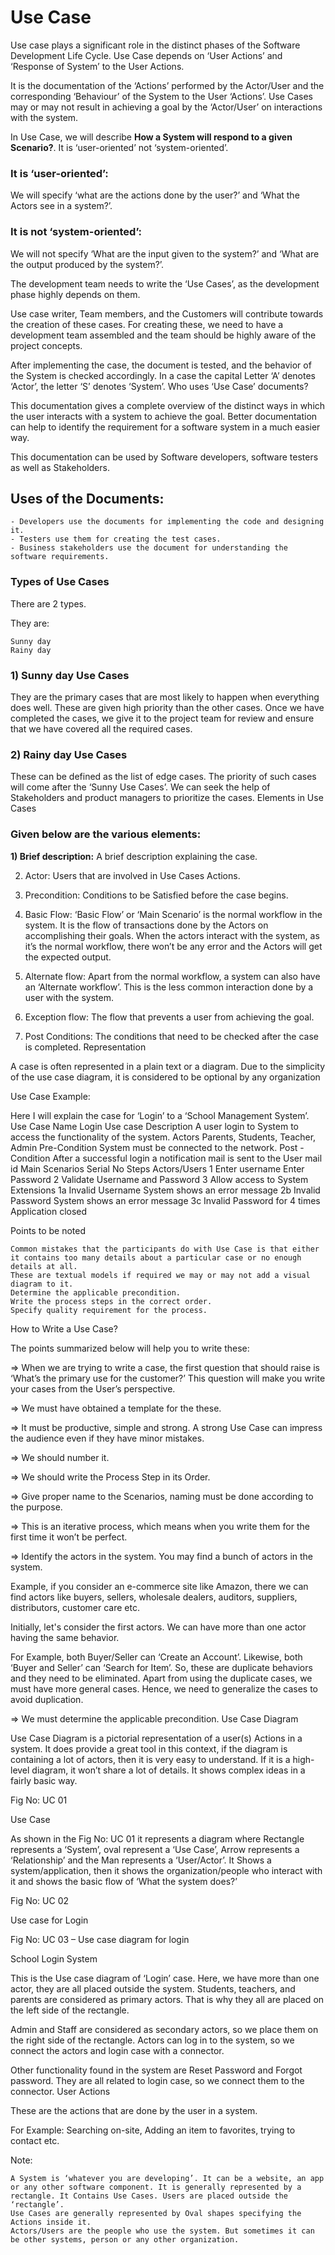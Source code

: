 # Use Case

Use case plays a significant role in the distinct phases of the Software Development Life Cycle. Use Case depends on ‘User Actions’ and ‘Response of System’ to the User Actions.

It is the documentation of the ‘Actions’ performed by the Actor/User and the corresponding ‘Behaviour’ of the System to the User ‘Actions’. Use Cases may or may not result in achieving a goal by the ‘Actor/User’ on interactions with the system.

In Use Case, we will describe **How a System will respond to a given Scenario?**. It is ‘user-oriented’ not ‘system-oriented’.

### It is ‘user-oriented’: 
We will specify ‘what are the actions done by the user?’ and ‘What the Actors see in a system?’.

### It is not ‘system-oriented’: 
We will not specify ‘What are the input given to the system?’ and ‘What are the output produced by the system?’.

The development team needs to write the ‘Use Cases’, as the development phase highly depends on them.

Use case writer, Team members, and the Customers will contribute towards the creation of these cases. For creating these, we need to have a development team assembled and the team should be highly aware of the project concepts.

After implementing the case, the document is tested, and the behavior of the System is checked accordingly. In a case the capital Letter ‘A’ denotes ‘Actor’, the letter ‘S’ denotes ‘System’.
Who uses ‘Use Case’ documents?

This documentation gives a complete overview of the distinct ways in which the user interacts with a system to achieve the goal. Better documentation can help to identify the requirement for a software system in a much easier way.

This documentation can be used by Software developers, software testers as well as Stakeholders.

## Uses of the Documents:

    - Developers use the documents for implementing the code and designing it.
    - Testers use them for creating the test cases.
    - Business stakeholders use the document for understanding the software requirements.

### Types of Use Cases

There are 2 types.

They are:

    Sunny day
    Rainy day

### 1) Sunny day Use Cases

They are the primary cases that are most likely to happen when everything does well. These are given high priority than the other cases. Once we have completed the cases, we give it to the project team for review and ensure that we have covered all the required cases.
### 2) Rainy day Use Cases

These can be defined as the list of edge cases. The priority of such cases will come after the ‘Sunny Use Cases’.  We can seek the help of Stakeholders and product managers to prioritize the cases.
Elements in Use Cases

### Given below are the various elements:

**1) Brief description:** A brief description explaining the case.

2) Actor: Users that are involved in Use Cases Actions.

3) Precondition: Conditions to be Satisfied before the case begins.

4) Basic Flow: ‘Basic Flow’ or ‘Main Scenario’ is the normal workflow in the system. It is the flow of transactions done by the Actors on accomplishing their goals. When the actors interact with the system, as it’s the normal workflow, there won’t be any error and the Actors will get the expected output.

5) Alternate flow: Apart from the normal workflow, a system can also have an ‘Alternate workflow’. This is the less common interaction done by a user with the system.

6) Exception flow: The flow that prevents a user from achieving the goal.

7) Post Conditions: The conditions that need to be checked after the case is completed.
Representation

A case is often represented in a plain text or a diagram. Due to the simplicity of the use case diagram, it is considered to be optional by any organization

Use Case Example:

Here I will explain the case for ‘Login’ to a ‘School Management System’.
Use Case Name	Login
Use case Description	A user login to System to access the functionality of the system.
Actors	Parents, Students, Teacher, Admin
Pre-Condition	System must be connected to the network.
Post -Condition	After a successful login a notification mail is sent to the User mail id
Main Scenarios	Serial No	Steps
Actors/Users	1	Enter username
Enter Password
	2	Validate Username and Password
	3	Allow access to System
Extensions	1a	Invalid Username
System shows an error message
	2b	Invalid Password
System shows an error message
	3c	Invalid Password for 4 times
Application closed

Points to be noted

    Common mistakes that the participants do with Use Case is that either it contains too many details about a particular case or no enough details at all.
    These are textual models if required we may or may not add a visual diagram to it.
    Determine the applicable precondition.
    Write the process steps in the correct order.
    Specify quality requirement for the process.

How to Write a Use Case?

The points summarized below will help you to write these:

=> When we are trying to write a case, the first question that should raise is ‘What’s the primary use for the customer?’ This question will make you write your cases from the User’s perspective.

=> We must have obtained a template for the these.

=> It must be productive, simple and strong. A strong Use Case can impress the audience even if they have minor mistakes.

=> We should number it.

=> We should write the Process Step in its Order.

=> Give proper name to the Scenarios, naming must be done according to the purpose.

=> This is an iterative process, which means when you write them for the first time it won’t be perfect.

=> Identify the actors in the system. You may find a bunch of actors in the system.

Example, if you consider an e-commerce site like Amazon, there we can find actors like buyers, sellers, wholesale dealers, auditors, suppliers, distributors, customer care etc.

Initially, let's consider the first actors. We can have more than one actor having the same behavior.

For Example, both Buyer/Seller can ‘Create an Account’. Likewise, both ‘Buyer and Seller’ can ‘Search for Item’. So, these are duplicate behaviors and they need to be eliminated. Apart from using the duplicate cases, we must have more general cases. Hence, we need to generalize the cases to avoid duplication.

=> We must determine the applicable precondition.
Use Case Diagram

Use Case Diagram is a pictorial representation of a user(s) Actions in a system. It does provide a great tool in this context, if the diagram is containing a lot of actors, then it is very easy to understand. If it is a high-level diagram, it won’t share a lot of details. It shows complex ideas in a fairly basic way.

Fig No: UC 01

Use Case

As shown in the Fig No: UC 01 it represents a diagram where Rectangle represents a ‘System’, oval represent a ‘Use Case’, Arrow represents a ‘Relationship’ and the Man represents a ‘User/Actor’. It Shows a system/application, then it shows the organization/people who interact with it and shows the basic flow of ‘What the system does?’

Fig No: UC 02

Use case for Login

Fig No: UC 03 – Use case diagram for login

School Login System

This is the Use case diagram of ‘Login’ case. Here, we have more than one actor, they are all placed outside the system. Students, teachers, and parents are considered as primary actors. That is why they all are placed on the left side of the rectangle.

Admin and Staff are considered as secondary actors, so we place them on the right side of the rectangle. Actors can log in to the system, so we connect the actors and login case with a connector.

Other functionality found in the system are Reset Password and Forgot password. They are all related to login case, so we connect them to the connector.
User Actions

These are the actions that are done by the user in a system.

For Example: Searching on-site, Adding an item to favorites, trying to contact etc.

Note:

    A System is ‘whatever you are developing’. It can be a website, an app or any other software component. It is generally represented by a rectangle. It Contains Use Cases. Users are placed outside the ‘rectangle’.
    Use Cases are generally represented by Oval shapes specifying the Actions inside it.
    Actors/Users are the people who use the system. But sometimes it can be other systems, person or any other organization.
